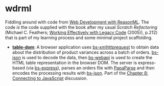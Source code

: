 # wdrml

Fiddling around with code from [Web Development with ReasonML](https://pragprog.com/book/reasonml/web-development-with-reasonml). The code _is_ the code supplied with the book after my usual _Scratch Refactoring_ (Michael C. Feathers; [Working Effectively with Legacy Code](http://www.informit.com/store/working-effectively-with-legacy-code-9780131177055) (2005)), p.212) that is part of my learning process and some minimal project scaffolding.

* **[table-dom](table-dom/README.md)**: A browser application uses [bs-xmlhttprequest](https://github.com/stefanduberg/bs-xmlhttprequest) to obtain data about the distribution of product variances across a batch of orders. [bs-json](https://github.com/glennsl/bs-json) is used to decode the data, then [bs-webapi](https://github.com/reasonml-community/bs-webapi-incubator) is used to create the HTML table representation in the browser DOM. The server is express-based (via [bs-express](https://github.com/reasonml-community/bs-express)), parses an orders file with [PapaParse](https://github.com/mholt/PapaParse) and then encodes the processing results with [bs-json](https://github.com/glennsl/bs-json). Part of the [Chapter 8: Connecting to JavaScript](https://pragprog.com/book/reasonml/web-development-with-reasonml#toc) discussion.
